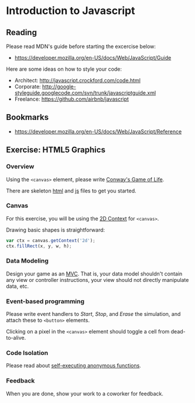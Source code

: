 # Introduction to Javascript

## Reading

Please read MDN's guide before starting the excercise below:
* https://developer.mozilla.org/en-US/docs/Web/JavaScript/Guide
 
Here are some ideas on how to style your code:
* Architect: http://javascript.crockford.com/code.html
* Corporate: http://google-styleguide.googlecode.com/svn/trunk/javascriptguide.xml
* Freelance: https://github.com/airbnb/javascript

## Bookmarks

* https://developer.mozilla.org/en-US/docs/Web/JavaScript/Reference

## Exercise: HTML5 Graphics

### Overview

Using the `<canvas>` element, please write [Conway's Game of Life](http://en.wikipedia.org/wiki/Conway%27s_Game_of_Life).

There are skeleton [html](life.html) and [js](life.js) files to get you started.

### Canvas

For this exercise, you will be using the [2D Context](http://www.w3.org/TR/2dcontext2/) for `<canvas>`.

Drawing basic shapes is straightforward:
```javascript
var ctx = canvas.getContext('2d');
ctx.fillRect(x, y, w, h);
```

### Data Modeling

Design your game as an [MVC](http://en.wikipedia.org/wiki/Model%E2%80%93view%E2%80%93controller). That is, your data model shouldn't contain any view or controller instructions, your view should not directly manipulate data, etc.

### Event-based programming

Please write event handlers to *Start*, *Stop*, and *Erase* the simulation, and attach these to `<button>` elements.

Clicking on a pixel in the `<canvas>` element should toggle a cell from dead-to-alive.

### Code Isolation

Please read about [self-executing anonymous functions](http://markdalgleish.com/2011/03/self-executing-anonymous-functions/).

### Feedback

When you are done, show your work to a coworker for feedback.
